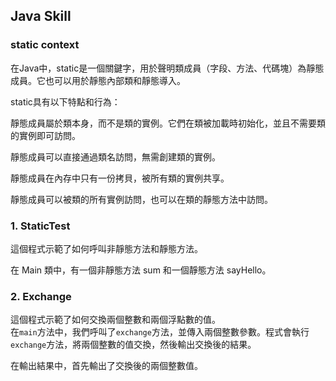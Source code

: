 ## Java Skill


### static context
在Java中，static是一個關鍵字，用於聲明類成員（字段、方法、代碼塊）為靜態成員。它也可以用於靜態內部類和靜態導入。        
        
static具有以下特點和行為：        
        
靜態成員屬於類本身，而不是類的實例。它們在類被加載時初始化，並且不需要類的實例即可訪問。        
        
靜態成員可以直接通過類名訪問，無需創建類的實例。    
        
靜態成員在內存中只有一份拷貝，被所有類的實例共享。      
        
靜態成員可以被類的所有實例訪問，也可以在類的靜態方法中訪問。        

### 1. StaticTest
這個程式示範了如何呼叫非靜態方法和靜態方法。     
       
在 Main 類中，有一個非靜態方法 sum 和一個靜態方法 sayHello。    

### 2. Exchange 
這個程式示範了如何交換兩個整數和兩個浮點數的值。          
在`main`方法中，我們呼叫了`exchange`方法，並傳入兩個整數參數。程式會執行 `exchange`方法，將兩個整數的值交換，然後輸出交換後的結果。         
      
在輸出結果中，首先輸出了交換後的兩個整數值。      